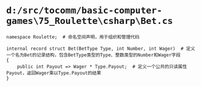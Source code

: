# `d:/src/tocomm/basic-computer-games\75_Roulette\csharp\Bet.cs`

```
namespace Roulette;  # 命名空间声明，用于组织和管理代码

internal record struct Bet(BetType Type, int Number, int Wager)  # 定义一个名为Bet的记录结构，包含BetType类型的Type、整数类型的Number和Wager字段
{
    public int Payout => Wager * Type.Payout;  # 定义一个公共的只读属性Payout，返回Wager乘以Type.Payout的结果
}
```
